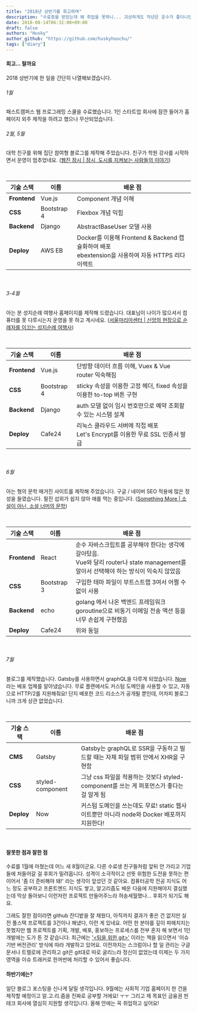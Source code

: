 ```yaml
---
title: "2018년 상반기를 회고하며"
description: "수료증을 받았는데 왜 취업을 못하니... 괴상하게도 작년은 운수가 좋더니만..."
date: 2018-08-14T06:32:00+09:00
draft: false
authors: "Husky"
author_github: "https://github.com/huskyhoochu/"
tags: ["diary"]
---
```


#### 회고... 랄까요

2018 상반기에 한 일을 간단히 나열해보겠습니다.

###### 1월

패스트캠퍼스 웹 프로그래밍 스쿨을 수료했습니다.
1인 스타트업 회사에 잠깐 들어가 홈페이지 외주 제작을 하려고 했으나 무산되었습니다.

###### 2월, 5월
대학 친구를 위해 집단 참여형 블로그를 제작해 주었습니다. 친구가 학원 강사를 시작하면서 운영이 멈추었네요.
(<a href="https://zamsee.com" target="_blank" rel="noopener noreferrer">웹진 잠시 | 잠시, 도시를 지켜보는 사람들의 이야기</a>)

<br />

| 기술 스택 | 이름 | 배운 점 |
|---------|-----|-----|
| **Frontend** | Vue.js | Component 개념 이해 |
| **CSS** | Bootstrap 4 | Flexbox 개념 익힘 |
| **Backend** | Django | AbstractBaseUser 모델 사용 |
| **Deploy** | AWS EB | Docker를 이용해 Frontend & Backend 캡슐화하여 배포<br />ebextension을 사용하여 자동 HTTPS 리다이렉트 |

<br />

###### 3-4월
아는 분 성지순례 여행사 홈페이지를 제작해 드렸습니다. 대표님이 나이가 많으셔서 컴퓨터를 못 다루시는지 운영을 못 하고 계시네요.
(<a href="https://seoulmariacenter.net" target="_blank" rel="noopener noreferrer">서울마리아센터 | 신앙의 현장으로 순례자를 이끄는 성지순례 여행사</a>)

<br />

| 기술 스택 | 이름 | 배운 점 |
|---------|-----|-----|
| **Frontend** | Vue.js | 단방향 데이터 흐름 이해, Vuex & Vue router 익숙해짐 |
| **CSS** | Bootstrap 4 | sticky 속성을 이용한 고정 헤더, fixed 속성을 이용한 to-top 버튼 구현 |
| **Backend** | Django | auth 모델 없이 임시 번호만으로 예약 조회할 수 있는 시스템 설계 |
| **Deploy** | Cafe24 | 리눅스 클라우드 서버에 직접 배포<br />Let's Encrypt를 이용한 무료 SSL 인증서 발급 |

<br />

###### 6월
아는 형의 문학 매거진 사이트를 제작해 주었습니다. 구글 / 네이버 SEO 적용에 많은 정성을 들였습니다. 필진 섭외가 쉽지 않아 애를 먹는 중입니다.
(<a href="https://www.somethingmore.co.kr" target="_blank" rel="noopener noreferrer">Something More | 소설이 아닌, 소설 너머의 문학</a>)

<br />

| 기술 스택 | 이름 | 배운 점 |
|---------|-----|-----|
| **Frontend** | React | 순수 자바스크립트를 공부해야 한다는 생각에 갈아탔음.<br />Vue와 달리 router나 state management를 알아서 선택해야 하는 방식이 익숙지 않았음 |
| **CSS** | Bootstrap 3 | 구입한 테마 파일이 부트스트랩 3여서 어쩔 수 없이 사용 |
| **Backend** | echo | golang 에서 나온 백엔드 프레임워크<br />goroutine으로 비동기 이메일 전송 액션 등을 너무 손쉽게 구현했음 |
| **Deploy** | Cafe24 | 위와 동일 |

<br />

###### 7월
블로그를 제작했습니다. Gatsby를 사용하면서 graphQL을 다루게 되었습니다. <a href="https://zeit.co/now" target="_blank" rel="noopener noreferrer">Now</a>라는 배포 업체를 알아냈습니다.
무료 플랜에서도 커스텀 도메인을 사용할 수 있고, 자동으로 HTTP/2를 지원해줘요!
단지 배포한 코드 리소스가 공개될 뿐인데, 어차피 블로그니까 크게 상관 없었습니다.

<br />

| 기술 스택 | 이름 | 배운 점 |
|---------|-----|-----|
| **CMS** | Gatsby | Gatsby는 graphQL로 SSR을 구동하고 빌드할 때는 자체 파일 범위 안에서 XHR을 구현함 |
| **CSS** | styled-component | 그냥 css 파일을 적용하는 것보다 styled-component를 쓰는 게 퍼포먼스가 좋다는 걸 알게 됨 |
| **Deploy** | Now | 커스텀 도메인을 쓰는데도 무료! static 웹사이트뿐만 아니라 node와 Docker 배포까지 지원한다! |

<br />

#### 잘못한 점과 잘한 점

수료를 1월에 마쳤는데 어느 새 8월이군요. 다른 수료생 친구들처럼 앞뒤 안 가리고 기업들에 처들어갈 걸 후회가 밀려옵니다.
성격이 소극적이고 선뜻 위험한 도전을 못하는 편이어서 '좀 더 준비해야 돼!' 라는 생각이 앞섰던 것 같아요.
컴퓨터공학 전공 지식도 어느 정도 공부하고 프론트엔드 지식도 쌓고, 알고리즘도 배운 다음에 지원해야지 결심했는데 막상 돌아보니 이런저런 프로젝트 만들어주느라 허송세월했나... 후회가 되기도 해요.

그래도 잘한 점이라면 github 잔디밭을 잘 채웠다, 아직까지 결과가 좋은 건 없지만 실전 풀스택 프로젝트를 3건이나 해냈다, 이런 게 있네요.
어떤 한 분야를 깊이 파헤치지는 못했지만 웹 프로젝트를 기획, 개발, 배포, 홍보하는 프로세스를 전부 혼자 해 보면서 1인 개발에는 도가 튼 것 같습니다.
최근에는 <a href="http://www.yes24.com/24/Goods/30741673" target="_blank" rel="noopener noreferrer">'<팀을 위한 git>'</a> 이라는 책을 읽으면서 '이슈 기반 버전관리' 방식에 따라 개발하고 있어요.
이전까지는 스크럼이나 할 일 관리는 구글 문서나 트렐로에 관리하고 git은 git대로 따로 굴리느라 정신이 없었는데 이제는 두 가지 영역을 이슈 트래커로 한꺼번에 처리할 수 있어서 좋습니다.

#### 하반기에는?

일단 블로그 포스팅을 신나게 달릴 생각입니다. 9월에는 사회적 기업 홈페이지 한 건을 제작할 예정이고 알.고.리.즘을 진짜로 공부할 거에요! ㅜㅜ
그리고 제 목표인 금융권 핀테크 회사에 열심히 지원할 생각입니다. 올해 안에는 꼭 취업하고 싶어요!
